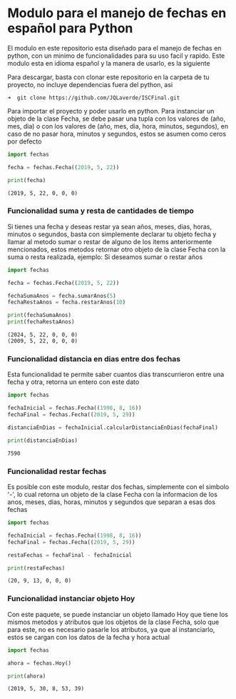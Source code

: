 # Modulo para el manejo de fechas en español para Python

El modulo en este repositorio esta diseñado para el manejo de fechas en python, con un minimo de funcionalidades para su uso facil y rapido. Este modulo esta en idioma español y la manera de usarlo, es la siguiente

Para descargar, basta con clonar este repositorio en la carpeta de tu proyecto, no incluye dependencias fuera del python, asi
```
➜  git clone https://github.com/JQLaverde/ISCFinal.git
```

Para importar el proyecto y poder usarlo en python. Para instanciar un objeto de la clase Fecha, se debe pasar una tupla con los valores de (año, mes, dia) o con los valores de (año, mes, dia, hora, minutos, segundos), en caso de no pasar hora, minutos y segundos, estos se asumen como ceros por defecto

```python
import fechas

fecha = fechas.Fecha((2019, 5, 22))

print(fecha)
```
```
(2019, 5, 22, 0, 0, 0)
```

### Funcionalidad suma y resta de cantidades de tiempo

Si tienes una fecha y deseas restar ya sean años, meses, dias, horas, minutos o segundos, basta con simplemente declarar tu objeto fecha y llamar al metodo sumar o restar de alguno de los items anteriormente mencionados, estos metodos retornar otro objeto de la clase Fecha con la suma o resta realizada, ejemplo: Si deseamos sumar o restar años

```python
import fechas

fecha = fechas.Fecha((2019, 5, 22))

fechaSumaAnos = fecha.sumarAnos(5)
fechaRestaAnos = fecha.restarAnos(10)

print(fechaSumaAnos)
print(fechaRestaAnos)

```
```
(2024, 5, 22, 0, 0, 0)
(2009, 5, 22, 0, 0, 0)
```
### Funcionalidad distancia en dias entre dos fechas

Esta funcionalidad te permite saber cuantos dias transcurrieron entre una fecha y otra, retorna un entero con este dato

```python
import fechas

fechaInicial = fechas.Fecha((1998, 8, 16))
fechaFinal = fechas.Fecha((2019, 5, 29))

distanciaEnDias = fechaInicial.calcularDistanciaEnDias(fechaFinal)

print(distanciaEnDias)

```
```
7590
```

### Funcionalidad restar fechas

Es posible con este modulo, restar dos fechas, simplemente con el simbolo '-', lo cual retorna un objeto de la clase Fecha con la informacion de los anos, meses, dias, horas, minutos y segundos que separan a esas dos fechas

```python
import fechas

fechaInicial = fechas.Fecha((1998, 8, 16))
fechaFinal = fechas.Fecha((2019, 5, 29))

restaFechas = fechaFinal - fechaInicial

print(restaFechas)

```
```
(20, 9, 13, 0, 0, 0)
```

### Funcionalidad instanciar objeto Hoy

Con este paquete, se puede instanciar un objeto llamado Hoy que tiene los mismos metodos y atributos que los objetos de la clase Fecha, solo que para este, no es necesario pasarle los atributos, ya que al instanciarlo, estos se cargan con los datos de la fecha y hora actual

```python
import fechas

ahora = fechas.Hoy()

print(ahora)

```
```
(2019, 5, 30, 8, 53, 39)
```


